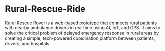 # Rural-Rescue-Ride
Rural Rescue Rover is a web-based prototype that connects rural patients with nearby ambulance drivers in real time using AI, IoT, and GPS. It aims to solve the critical problem of delayed emergency response in rural areas by creating a simple, tech-powered coordination platform between patients, drivers, and hospitals.
